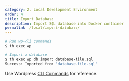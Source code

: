 ```yaml
---
category: 2. Local Development Environment
order: 4
title: Import Database
description: Import SQL database into Docker container
permalink: /local/import-database/
---
```


```sh
# Run wp-cli commands
$ th exec wp 

# Import a database
$ th exec wp db import database-file.sql
Success: Imported from 'database-file.sql'
```

Use Wordpress [CLI Commands](https://developer.wordpress.org/cli/commands/) for reference.

